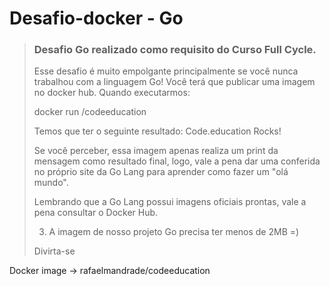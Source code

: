 # Desafio-docker - Go

> ### Desafio Go realizado como requisito do Curso Full Cycle.
>
>
> Esse desafio é muito empolgante principalmente se você nunca trabalhou com a linguagem Go!
> Você terá que publicar uma imagem no docker hub. Quando executarmos:
> 
> docker run <seu-user>/codeeducation
> 
> Temos que ter o seguinte resultado: Code.education Rocks!
> 
> Se você perceber, essa imagem apenas realiza um print da mensagem como resultado final, logo, vale a pena dar uma conferida no próprio site da Go Lang para aprender como fazer um "olá mundo".
> 
> Lembrando que a Go Lang possui imagens oficiais prontas, vale a pena consultar o Docker Hub.
> 
> 3) A imagem de nosso projeto Go precisa ter menos de 2MB =)
>  
> Divirta-se


Docker image -> rafaelmandrade/codeeducation

